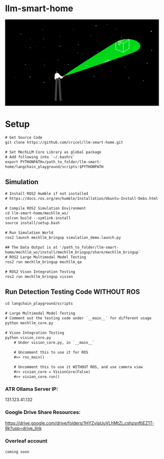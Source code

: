 # llm-smart-home

![](./etc/header.gif)

# Setup
```
# Get Source Code
git clone https://github.com/cricel/llm-smart-home.git

# Set MechLLM Core Library as global package
# Add following into `~/.bashrc`
export PYTHONPATH=/path_to_folder/llm-smart-home/langchain_playground/scripts:$PYTHONPATH
```
## Simulation
```
# Install ROS2 Humble if not installed
# https://docs.ros.org/en/humble/Installation/Ubuntu-Install-Debs.html

# Compile ROS2 Simulation Environment
cd llm-smart-home/mechllm_ws/
colcon build --symlink-install
source install/setup.bash

# Run Simulation World
ros2 launch mechllm_bringup simulation_demo.launch.py 

## The Data Output is at '/path_to_folder/llm-smart-home/mechllm_ws/install/mechllm_bringup/share/mechllm_bringup`
# ROS2 Large Multimodal Model Testing
ros2 run mechllm_bringup mechllm_qa

# ROS2 Vison Integration Testing
ros2 run mechllm_bringup vision
```

## Run Detection Testing Code WITHOUT ROS
```
cd langchain_playground/scripts

# Large Multimodal Model Testing
# Comment out the testing code under `__main__` for different usage
python mechllm_core.py

# Vison Integration Testing
python vision_core.py
    # Under vision_core.py, in `__main__`

    # Uncomment this to use it for ROS
    #>> ros_main()

    # Uncomment this to use it WITHOUT ROS, and use camera view
    #>> vision_core = VisionCore(False)
    #>> vision_core.run()
```

### ATR Ollama Server IP: 
131.123.41.132
### Google Drive Share Resources: 
https://drive.google.com/drive/folders/1HYZvlaUuVLhMtZj_cshzsnftiEZ1T-9k?usp=drive_link
### Overleaf account
```coming soon```
